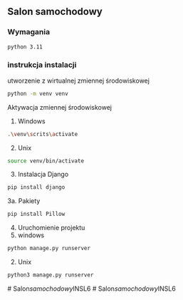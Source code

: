 ## Salon samochodowy
### Wymagania
```sh
python 3.11
```
### instrukcja instalacji
utworzenie z wirtualnej zmiennej środowiskowej
```sh
python -m venv venv
```
Aktywacja zmiennej środowiskowej
1. Windows
```sh
.\venv\scrits\activate
```
2. Unix
```sh
source venv/bin/activate
```
3. Instalacja Django
```sh
pip install django
```
3a. Pakiety
```sh
pip install Pillow
```


4. Uruchomienie projektu
1. windows
```sh 
python manage.py runserver
```
2. Unix
```sh 
python3 manage.py runserver
```

#   S a l o n _ s a m o c h o d o w y _ I N S L 6  
 #   S a l o n _ s a m o c h o d o w y _ I N S L 6  
 
